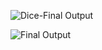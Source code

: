 


![Dice-Final Output](<img src="[https://your-image-url.type](https://user-images.githubusercontent.com/106425118/173025762-fda76d8d-0c4e-492f-9439-fef463214a92.png)" width="100" height="100">)


![Final Output](https://user-images.githubusercontent.com/106425118/173025916-5f455caf-331d-4ab7-a5fe-d44611835a41.png)

